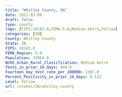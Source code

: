 ```yaml
---
title: "Whitley County, IN"
date: 2021-03-09
draft: false
type: county
tags: [FIPS:18183.0,FEMA:5.0,Medium metro,Yellow]
categories: [IN]
County: Whitley County
State: IN
FIPS: 18183.0
FEMA_Region: 5.0
Population: 33964.0
NCHS_Urban_Rural_Classification: Medium metro
Tests_in_prior_14_days: 444.0
Fourteen_day_test_rate_per_100000: 1307.0
Percent_Positivity_in_prior_14_days: 0.113
Level: Yellow
url: /states/IN/whitley-county
---
```



